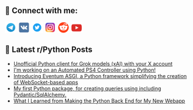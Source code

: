 ## 🔎 Connect with me:
[<img src="https://github.com/bullbesh/bullbesh/blob/main/images/Telegram.png" width="32" height="32" />](https://t.me/bullbesh)
[<img src="https://github.com/bullbesh/bullbesh/blob/main/images/VK.png" width="32" height="32" />](https://vk.com/bullbesh)
[<img src="https://github.com/bullbesh/bullbesh/blob/main/images/Twitter.png" width="32" height="32" />](https://twitter.com/bullbesh1)
[<img src="https://github.com/bullbesh/bullbesh/blob/main/images/Instagram.png" width="32" height="32" />](https://www.instagram.com/bullbesh)
[<img src="https://github.com/bullbesh/bullbesh/blob/main/images/Reddit.png" width="32" height="32" />](https://www.reddit.com/user/bullbesh)
[<img src="https://github.com/bullbesh/bullbesh/blob/main/images/YouTube.png" width="32" height="32" />](https://www.youtube.com/channel/UCtfjRs6uzgq5mfm8S06WTcg)

## 📕 Latest r/Python Posts
<!-- BLOG-POST-LIST:START -->
- [Unofficial Python client for Grok models &lpar;xAI&rpar; with your X account](https://www.reddit.com/r/Python/comments/1g0u7w2/unofficial_python_client_for_grok_models_xai_with/)
- [I&#39;m working on an Automated PS4 Controller using Python!](https://www.reddit.com/r/Python/comments/1g0s0h7/im_working_on_an_automated_ps4_controller_using/)
- [Introducing Eventum ASGI, a Python framework simplifying the creation of WebSocket-based apps](https://www.reddit.com/r/Python/comments/1g0px5z/introducing_eventum_asgi_a_python_framework/)
- [My first Python package, for creating queries using including Pydantic/SqlAlchemy.](https://www.reddit.com/r/Python/comments/1g0mzvh/my_first_python_package_for_creating_queries/)
- [What I Learned from Making the Python Back End for My New Webapp](https://www.reddit.com/r/Python/comments/1g0jybv/what_i_learned_from_making_the_python_back_end/)
<!-- BLOG-POST-LIST:END -->

